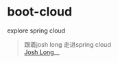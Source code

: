 # boot-cloud
explore spring cloud
> 跟着josh long 走进spring cloud    
>[Josh Long](http://joshlong.com/about.html)__
